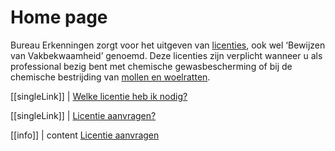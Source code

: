 # Home page

Bureau Erkenningen zorgt voor het uitgeven van [licenties](/licenties), ook wel ‘Bewijzen van Vakbekwaamheid’ genoemd. Deze licenties zijn verplicht wanneer u als professional bezig bent met chemische
gewasbescherming of bij de chemische bestrijding van [mollen en woelratten](/licenties/mollen-en-woelratten).

[[singleLink]]
| [Welke licentie heb ik nodig?](/licenties/licentie-tool)

[[singleLink]]
| [Licentie aanvragen?](/licenties/licentie-tool)

[[info]]
| content
[Licentie aanvragen](/licenties/licentie-aanvragen)
